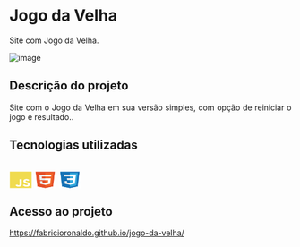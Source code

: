 # Jogo da Velha

Site com Jogo da Velha.

![image](https://user-images.githubusercontent.com/53456439/204055805-a12753a6-e2ae-404e-a669-cf7d312839a2.png)

## Descrição do projeto

<p align="justify">Site com o Jogo da Velha em sua versão simples, com opção de reiniciar o jogo e resultado..</p> 

## Tecnologias utilizadas

<div style="display: inline_block"><br>
  <img align="center" alt="Js" height="30" width="40" src="https://raw.githubusercontent.com/devicons/devicon/master/icons/javascript/javascript-plain.svg">
  <img align="center" alt="HTML" height="30" width="40" src="https://raw.githubusercontent.com/devicons/devicon/master/icons/html5/html5-original.svg">
  <img align="center" alt="CSS" height="30" width="40" src="https://raw.githubusercontent.com/devicons/devicon/master/icons/css3/css3-original.svg">
</div>

## Acesso ao projeto

https://fabricioronaldo.github.io/jogo-da-velha/
